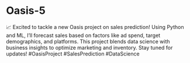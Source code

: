 # Oasis-5
 📈 Excited to tackle a new Oasis project on sales prediction! Using Python and ML, I’ll forecast sales based on factors like ad spend, target demographics, and platforms. This project blends data science with business insights to optimize marketing and inventory. Stay tuned for updates! #OasisProject #SalesPrediction #DataScience
